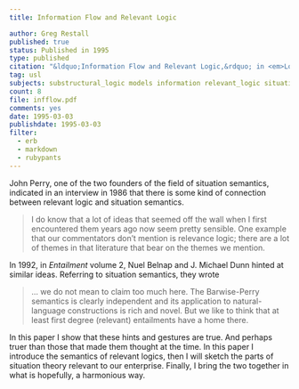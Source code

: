 ```yaml
---
title: Information Flow and Relevant Logic

author: Greg Restall
published: true
status: Published in 1995
type: published
citation: "&ldquo;Information Flow and Relevant Logic,&rdquo; in <em>Logic, Language and Computation</em>&#58; <em>The 1994 Moraga Proceedings,</em> Jerry Seligman and Dag Westerst&aring;hl (editors) CSLI Press, 1995, pages 463--477."
tag: usl
subjects: substructural_logic models information relevant_logic situations contraction
count: 8
file: infflow.pdf
comments: yes
date: 1995-03-03
publishdate: 1995-03-03
filter:
  - erb
  - markdown
  - rubypants
---
```

John Perry, one of the two founders of the field of situation semantics, indicated in an interview in 1986 that there is some kind of connection between relevant logic and situation semantics.

> I do know that a lot of ideas that seemed off the wall when I first encountered them years ago now seem pretty sensible. One example that our commentators don&rsquo;t mention is relevance logic; there are a lot of themes in that literature that bear on the themes we mention.

In 1992, in <em>Entailment</em> volume 2, Nuel Belnap and J.&#160;Michael Dunn hinted at similar ideas. Referring to situation semantics, they wrote

> ... we do not mean to claim too much here. The Barwise-Perry semantics is clearly independent and its application to natural-language constructions is rich and novel. But we like to think that at least first degree (relevant) entailments have a home there.  

In this paper I show that these hints and gestures are true. And perhaps truer than those that made them thought at the time. In this paper I introduce the semantics of relevant logics, then I will sketch the parts of situation theory relevant to our enterprise. Finally, I bring the two together in what is hopefully, a harmonious way.
